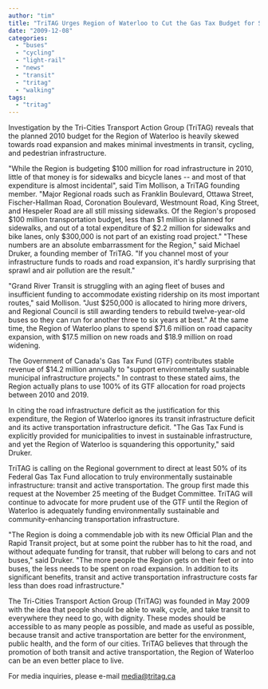 ```yaml
---
author: "tim"
title: "TriTAG Urges Region of Waterloo to Cut the Gas Tax Budget for Sprawl"
date: "2009-12-08"
categories: 
  - "buses"
  - "cycling"
  - "light-rail"
  - "news"
  - "transit"
  - "tritag"
  - "walking"
tags: 
  - "tritag"
---
```


Investigation by the Tri-Cities Transport Action Group (TriTAG) reveals that the planned 2010 budget for the Region of Waterloo is heavily skewed towards road expansion and makes minimal investments in transit, cycling, and pedestrian infrastructure.

"While the Region is budgeting $100 million for road infrastructure in 2010, little of that money is for sidewalks and bicycle lanes -- and most of that expenditure is almost incidental", said Tim Mollison, a TriTAG founding member. "Major Regional roads such as Franklin Boulevard, Ottawa Street, Fischer-Hallman Road, Coronation Boulevard, Westmount Road, King Street, and Hespeler Road are all still missing sidewalks. Of the Region's proposed $100 million transportation budget, less than $1 million is planned for sidewalks, and out of a total expenditure of $2.2 million for sidewalks and bike lanes, only $300,000 is not part of an existing road project." <!--more--> "These numbers are an absolute embarrassment for the Region," said Michael Druker, a founding member of TriTAG. "If you channel most of your infrastructure funds to roads and road expansion, it's hardly surprising that sprawl and air pollution are the result."

"Grand River Transit is struggling with an aging fleet of buses and insufficient funding to accommodate existing ridership on its most important routes," said Mollison. "Just $250,000 is allocated to hiring more drivers, and Regional Council is still awarding tenders to rebuild twelve-year-old buses so they can run for another three to six years at best." At the same time, the Region of Waterloo plans to spend $71.6 million on road capacity expansion, with $17.5 million on new roads and $18.9 million on road widening.

The Government of Canada's Gas Tax Fund (GTF) contributes stable revenue of $14.2 million annually to "support environmentally sustainable municipal infrastructure projects." In contrast to these stated aims, the Region actually plans to use 100% of its GTF allocation for road projects between 2010 and 2019.

In citing the road infrastructure deficit as the justification for this expenditure, the Region of Waterloo ignores its transit infrastructure deficit and its active transportation infrastructure deficit. "The Gas Tax Fund is explicitly provided for municipalities to invest in sustainable infrastructure, and yet the Region of Waterloo is squandering this opportunity," said Druker.

TriTAG is calling on the Regional government to direct at least 50% of its Federal Gas Tax Fund allocation to truly environmentally sustainable infrastructure: transit and active transportation. The group first made this request at the November 25 meeting of the Budget Committee. TriTAG will continue to advocate for more prudent use of the GTF until the Region of Waterloo is adequately funding environmentally sustainable and community-enhancing transportation infrastructure.

"The Region is doing a commendable job with its new Official Plan and the Rapid Transit project, but at some point the rubber has to hit the road, and without adequate funding for transit, that rubber will belong to cars and not buses," said Druker. "The more people the Region gets on their feet or into buses, the less needs to be spent on road expansion. In addition to its significant benefits, transit and active transportation infrastructure costs far less than does road infrastructure."

The Tri-Cities Transport Action Group (TriTAG) was founded in May 2009 with the idea that people should be able to walk, cycle, and take transit to everywhere they need to go, with dignity. These modes should be accessible to as many people as possible, and made as useful as possible, because transit and active transportation are better for the environment, public health, and the form of our cities. TriTAG believes that through the promotion of both transit and active transportation, the Region of Waterloo can be an even better place to live.

For media inquiries, please e-mail media@tritag.ca
